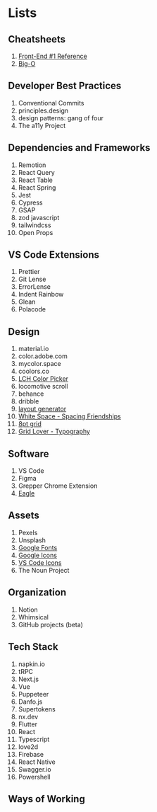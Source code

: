 # Lists

## Cheatsheets
1. [Front-End #1 Reference](https://itnext.io/frontend-interview-cheatsheet-that-helped-me-to-get-offer-on-amazon-and-linkedin-cba9584e33c7?gi=889a091e3fec)
2. [Big-O](https://www.bigocheatsheet.com/)

## Developer Best Practices
1. Conventional Commits
2. principles.design
3. design patterns: gang of four
4. The a11y Project

## Dependencies and Frameworks
1. Remotion
2. React Query
3. React Table
4. React Spring
5. Jest
6. Cypress
7. GSAP
8. zod javascript
9. tailwindcss
10. Open Props

## VS Code Extensions
1. Prettier
2. Git Lense 
3. ErrorLense
4. Indent Rainbow
5. Glean
6. Polacode

## Design
1. material.io
6. color.adobe.com
7. mycolor.space
8. coolors.co
9. [LCH Color Picker](css.land)
10. locomotive scroll
11. behance
12. dribble
13. [layout generator](https://codepen.io/jipdev/full/ZEJOWjP)
14. [White Space - Spacing Friendships](https://uxdesign.cc/ui-cheat-sheet-spacing-friendships-e37a6fccc407)
15. [8pt grid](https://medium.com/swlh/the-comprehensive-8pt-grid-guide-aa16ff402179)
16. [Grid Lover - Typography](https://gridlover.net/try)

## Software
1. VS Code
2. Figma
3. Grepper Chrome Extension
4. [Eagle](en.eagle.cool)

## Assets
1. Pexels
2. Unsplash
3. [Google Fonts](fonts.google.com)
3. [Google Icons](fonts.google.com/icons)
4. [VS Code Icons](https://github.com/microsoft/vscode-icons)
5. The Noun Project

## Organization
1. Notion
2. Whimsical
3. GitHub projects (beta)

## Tech Stack
1. napkin.io
2. tRPC
3. Next.js
4. Vue
5. Puppeteer
6. Danfo.js
7. Supertokens
8. nx.dev
9. Flutter
10. React
11. Typescript
12. love2d
13. Firebase
14. React Native
15. Swagger.io
16. Powershell

## Ways of Working
